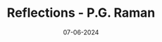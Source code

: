 ---
layout: none
title: "Reflections - P.G. Raman"
img: assets/img/covers/reflections.jpg
date: 07-06-2024
category: Non-fiction
redirect: https://store.pothi.com/book/ebook-dr-p-g-raman-reflections/
---